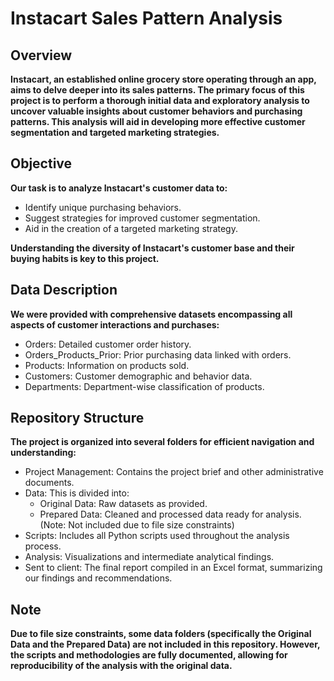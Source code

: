 # Instacart Sales Pattern Analysis
## Overview
**Instacart, an established online grocery store operating through an app, aims to delve deeper into its sales patterns. The primary focus of this project is to perform a thorough initial data and exploratory analysis to uncover valuable insights about customer behaviors and purchasing patterns. This analysis will aid in developing more effective customer segmentation and targeted marketing strategies.**

## Objective
**Our task is to analyze Instacart's customer data to:**

- Identify unique purchasing behaviors.
- Suggest strategies for improved customer segmentation.
- Aid in the creation of a targeted marketing strategy.

**Understanding the diversity of Instacart's customer base and their buying habits is key to this project.**

## Data Description
**We were provided with comprehensive datasets encompassing all aspects of customer interactions and purchases:**

- Orders: Detailed customer order history.
- Orders_Products_Prior: Prior purchasing data linked with orders.
- Products: Information on products sold.
- Customers: Customer demographic and behavior data.
- Departments: Department-wise classification of products.

## Repository Structure
**The project is organized into several folders for efficient navigation and understanding:**

- Project Management: Contains the project brief and other administrative documents.
- Data: This is divided into:
    - Original Data: Raw datasets as provided.
    - Prepared Data: Cleaned and processed data ready for analysis. (Note: Not included due to file size constraints)
- Scripts: Includes all Python scripts used throughout the analysis process.
- Analysis: Visualizations and intermediate analytical findings.
- Sent to client: The final report compiled in an Excel format, summarizing our findings and recommendations.

## Note
**Due to file size constraints, some data folders (specifically the Original Data and the Prepared Data) are not included in this repository. However, the scripts and methodologies are fully documented, allowing for reproducibility of the analysis with the original data.**
